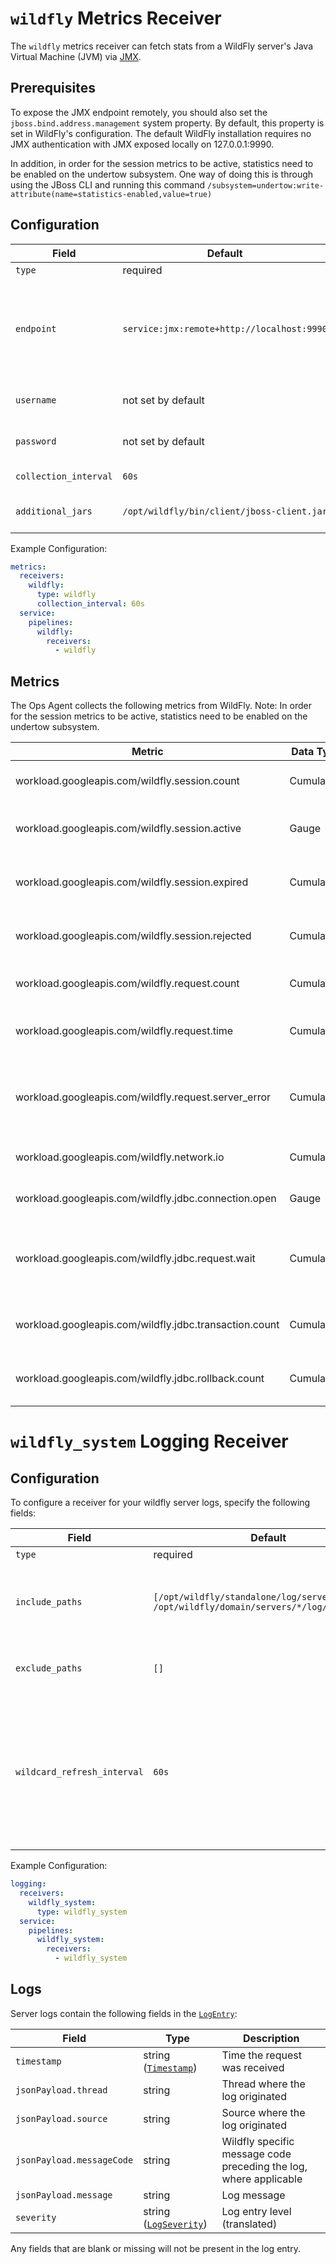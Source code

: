 # `wildfly` Metrics Receiver

The `wildfly` metrics receiver can fetch stats from a WildFly server's Java Virtual Machine (JVM) via [JMX](https://www.oracle.com/java/technologies/javase/javamanagement.html).

## Prerequisites
To expose the JMX endpoint remotely, you should also set the `jboss.bind.address.management` system property. By default, this property is set in WildFly's configuration. The default WildFly installation requires no JMX authentication with JMX exposed locally on 127.0.0.1:9990.

In addition, in order for the session metrics to be active, statistics need to be enabled on the undertow subsystem. One way of doing this is through using the JBoss CLI and running this command `/subsystem=undertow:write-attribute(name=statistics-enabled,value=true)`

## Configuration

| Field                 | Default            | Description |
| ---                   | ---                | ---         |
| `type`                | required           | Must be `wildfly`. |
| `endpoint`            | `service:jmx:remote+http://localhost:9990` | The [JMX Service URL](https://docs.oracle.com/javase/8/docs/api/javax/management/remote/JMXServiceURL.html) or host and port used to construct the Service URL. Must be in the form of `host:port`. Values in `host:port` form will be used to create a Service URL of `service:jmx:remote+http://<host>:<port>/jmxrmi`. |
| `username`            | not set by default | The configured username if JMX is configured to require authentication. |
| `password`            | not set by default | The configured password if JMX is configured to require authentication. |
| `collection_interval` | `60s`              | A [time.Duration](https://pkg.go.dev/time#ParseDuration) value, such as `30s` or `5m`. |
| `additional_jars`     | `/opt/wildfly/bin/client/jboss-client.jar` | This should point to the jboss-client.jar which is required in order to monitor WildFly through JMX.

Example Configuration:

```yaml
metrics:
  receivers:
    wildfly:
      type: wildfly
      collection_interval: 60s
  service:
    pipelines:
      wildfly:
        receivers:
          - wildfly
```

## Metrics
The Ops Agent collects the following metrics from WildFly.
Note: In order for the session metrics to be active, statistics need to be enabled on the undertow subsystem.

| Metric                                               | Data Type      | Unit        | Labels                         | Description |
| ---                                                  | ---            | ---         | ---                            | ---         | 
| workload.googleapis.com/wildfly.session.count        | Cumulative     | sessions    | deployment                     | The number of sessions created. |
| workload.googleapis.com/wildfly.session.active       | Gauge          | sessions    | deployment                     | The number of currently active sessions. |
| workload.googleapis.com/wildfly.session.expired      | Cumulative     | sessions    | deployment                     | The number of sessions that have expired. |
| workload.googleapis.com/wildfly.session.rejected     | Cumulative     | sessions    | deployment                     | The number of sessions that have rejected. |
| workload.googleapis.com/wildfly.request.count        | Cumulative     | requests    | server, listener               | The number of requests received. |
| workload.googleapis.com/wildfly.request.time         | Cumulative     | ns          | server, listener               | The total amount of time spent on requests. |
| workload.googleapis.com/wildfly.request.server_error | Cumulative     | requests    | server, listener               | The number of requests that have resulted in a 5xx response. |
| workload.googleapis.com/wildfly.network.io           | Cumulative     | by          | server, listener, state        | The number of bytes transmitted. |
| workload.googleapis.com/wildfly.jdbc.connection.open | Gauge          | connections | data_source, state             | The number of open jdbc connections. |
| workload.googleapis.com/wildfly.jdbc.request.wait    | Cumulative     | requests    | data_source                    | The number of jdbc connections that had to wait before opening. |
| workload.googleapis.com/wildfly.jdbc.transaction.count | Cumulative   | transactions |                               | The number of transactions created. |
| workload.googleapis.com/wildfly.jdbc.rollback.count    | Cumulative   | transactions | cause                         | The number of transactions rolled back. |

# `wildfly_system` Logging Receiver

## Configuration

To configure a receiver for your wildfly server logs, specify the following fields:

| Field                 | Default                           | Description |
| ---                   | ---                               | ---         |
| `type`                | required                          | Must be `wildfly_system`. |
| `include_paths`       | `[/opt/wildfly/standalone/log/server.log, /opt/wildfly/domain/servers/*/log/server.log]` | A list of filesystem paths to read by tailing each file. A wild card (`*`) can be used in the paths; for example, `/var/log/wildfly*/*.log`.
| `exclude_paths`       | `[]`                              | A list of filesystem path patterns to exclude from the set matched by `include_paths`.
| `wildcard_refresh_interval` | `60s` | The interval at which wildcard file paths in include_paths are refreshed. Given as a time duration, for example 30s, 2m. This property might be useful under high logging throughputs where log files are rotated faster than the default interval. Must be a multiple of 1s.|

Example Configuration:

```yaml
logging:
  receivers:
    wildfly_system:
      type: wildfly_system
  service:
    pipelines:
      wildfly_system:
        receivers:
          - wildfly_system
```

## Logs

Server logs contain the following fields in the [`LogEntry`](https://cloud.google.com/logging/docs/reference/v2/rest/v2/LogEntry):

| Field | Type | Description |
| ---   | ---- | ----------- |
| `timestamp` | string ([`Timestamp`](https://developers.google.com/protocol-buffers/docs/reference/google.protobuf#google.protobuf.Timestamp)) | Time the request was received |
| `jsonPayload.thread` | string | Thread where the log originated |
| `jsonPayload.source` | string | Source where the log originated |
| `jsonPayload.messageCode` | string | Wildfly specific message code preceding the log, where applicable |
| `jsonPayload.message` | string | Log message |
| `severity` | string ([`LogSeverity`](https://cloud.google.com/logging/docs/reference/v2/rest/v2/LogEntry#LogSeverity)) | Log entry level (translated) |

Any fields that are blank or missing will not be present in the log entry.
